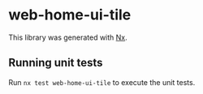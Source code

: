 # web-home-ui-tile

This library was generated with [Nx](https://nx.dev).

## Running unit tests

Run `nx test web-home-ui-tile` to execute the unit tests.
